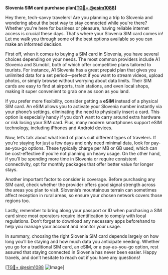 **Slovenia SIM card purchase plan[[TG💪+ @esim1088](https://t.me/s/esim1088)]**

Hey there, tech-savvy travelers! Are you planning a trip to Slovenia and wondering about the best way to stay connected while you're there? Whether you're here for business or pleasure, having reliable internet access is crucial these days. That's where your Slovenia SIM card comes in! Let me walk you through some of the best options available so you can make an informed decision.

First off, when it comes to buying a SIM card in Slovenia, you have several choices depending on your needs. The most common providers include A1 Slovenia and Si.mobil, both of which offer competitive plans tailored to tourists. For instance, A1 Slovenia has a great prepaid plan that gives you unlimited data for a set period—perfect if you want to stream videos, upload photos, or simply browse without worrying about data limits. Their SIM cards are easy to find at airports, train stations, and even local shops, making it super convenient to grab one as soon as you land.

If you prefer more flexibility, consider getting a **eSIM** instead of a physical SIM card. An eSIM allows you to activate your Slovenia number instantly via your phone’s settings, eliminating the need to physically insert a card. This option is especially handy if you don’t want to carry around extra hardware or risk losing your SIM card. Plus, many modern smartphones support eSIM technology, including iPhones and Android devices.

Now, let’s talk about what kind of plans suit different types of travelers. If you’re staying for just a few days and only need minimal data, look for pay-as-you-go options. These typically charge per MB or GB used, which can be cost-effective if you’re not planning on heavy usage. On the other hand, if you’ll be spending more time in Slovenia or require consistent connectivity, opt for monthly packages that offer better value for longer stays.

Another important factor to consider is coverage. Before purchasing any SIM card, check whether the provider offers good signal strength across the areas you plan to visit. Slovenia’s mountainous terrain can sometimes affect reception in rural areas, so ensure your chosen network covers those regions too.

Lastly, remember to bring along your passport or ID when purchasing a SIM card since most operators require identification to comply with local regulations. Don’t forget to download any necessary apps beforehand to help you manage your account and monitor your usage.

In summary, choosing the right Slovenia SIM card depends largely on how long you’ll be staying and how much data you anticipate needing. Whether you go for a traditional SIM card, an eSIM, or a pay-as-you-go option, rest assured that staying connected in Slovenia has never been easier. Happy travels, and don’t hesitate to reach out if you have any questions!

[[TG💪+ @esim1088](https://t.me/s/esim1088) ![Image](https://i.postimg.cc/Y0z9fWf4/image.png)]